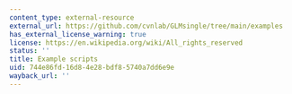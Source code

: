 ```yaml
---
content_type: external-resource
external_url: https://github.com/cvnlab/GLMsingle/tree/main/examples
has_external_license_warning: true
license: https://en.wikipedia.org/wiki/All_rights_reserved
status: ''
title: Example scripts
uid: 744e86fd-16d8-4e28-bdf8-5740a7dd6e9e
wayback_url: ''
---
```

